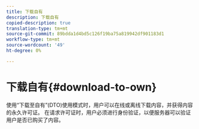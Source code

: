 ```yaml
---
title: 下载自有
description: 下载自有
copied-description: true
translation-type: tm+mt
source-git-commit: 89bdda1d4bd5c126f19ba75a819942df901183d1
workflow-type: tm+mt
source-wordcount: '49'
ht-degree: 0%

---
```



# 下载自有{#download-to-own}

使用“下载至自有”(DTO)使用模式时，用户可以在线或离线下载内容，并获得内容的永久许可证。 在请求许可证时，用户必须进行身份验证，以便服务器可以验证用户是否已购买了内容。
